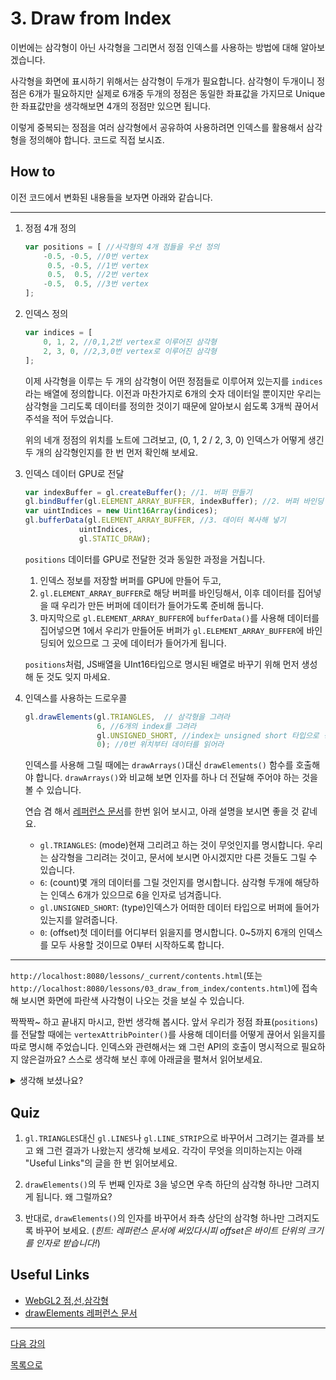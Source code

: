 # 3. Draw from Index

이번에는 삼각형이 아닌 사각형을 그리면서 정점 인덱스를 사용하는 방법에 대해 알아보겠습니다.

사각형을 화면에 표시하기 위해서는 삼각형이 두개가 필요합니다. 삼각형이 두개이니 정점은 6개가 필요하지만 실제로 6개중 두개의 정점은 동일한 좌표값을 가지므로 Unique한 좌표값만을 생각해보면 4개의 정점만 있으면 됩니다.

이렇게 중복되는 정점을 여러 삼각형에서 공유하여 사용하려면 인덱스를 활용해서 삼각형을 정의해야 합니다. 코드로 직접 보시죠.

## How to

이전 코드에서 변화된 내용들을 보자면 아래와 같습니다.

---
1. 정점 4개 정의

    ```js
    var positions = [ //사각형의 4개 점들을 우선 정의
        -0.5, -0.5, //0번 vertex
         0.5, -0.5, //1번 vertex
         0.5,  0.5, //2번 vertex
        -0.5,  0.5, //3번 vertex
    ];
    ```

2. 인덱스 정의

    ```js
    var indices = [
        0, 1, 2, //0,1,2번 vertex로 이루어진 삼각형
        2, 3, 0, //2,3,0번 vertex로 이루어진 삼각형
    ];
    ```

    이제 사각형을 이루는 두 개의 삼각형이 어떤 정점들로 이루어져 있는지를 `indices`라는 배열에 정의합니다. 이전과 마찬가지로 6개의 숫자 데이터일 뿐이지만 우리는 삼각형을 그리도록 데이터를 정의한 것이기 때문에 알아보시 쉽도록 3개씩 끊어서 주석을 적어 두었습니다.

    위의 네개 정점의 위치를 노트에 그려보고, (0, 1, 2 / 2, 3, 0) 인덱스가 어떻게 생긴 두 개의 삼각형인지를 한 번 먼저 확인해 보세요.

3. 인덱스 데이터 GPU로 전달

    ```js
    var indexBuffer = gl.createBuffer(); //1. 버퍼 만들기
    gl.bindBuffer(gl.ELEMENT_ARRAY_BUFFER, indexBuffer); //2. 버퍼 바인딩
    var uintIndices = new Uint16Array(indices); 
    gl.bufferData(gl.ELEMENT_ARRAY_BUFFER, //3. 데이터 복사해 넣기
                uintIndices, 
				gl.STATIC_DRAW);
    ```

    `positions` 데이터를 GPU로 전달한 것과 동일한 과정을 거칩니다. 
    
    1. 인덱스 정보를 저장할 버퍼를 GPU에 만들어 두고, 
    2. `gl.ELEMENT_ARRAY_BUFFER`로 해당 버퍼를 바인딩해서, 이후 데이터를 집어넣을 때 우리가 만든 버퍼에 데이터가 들어가도록 준비해 둡니다. 
    3. 마지막으로 `gl.ELEMENT_ARRAY_BUFFER`에 `bufferData()`를 사용해 데이터를 집어넣으면 1에서 우리가 만들어둔 버퍼가 `gl.ELEMENT_ARRAY_BUFFER`에 바인딩되어 있으므로 그 곳에 데이터가 들어가게 됩니다.

    `positions`처럼, JS배열을 UInt16타입으로 명시된 배열로 바꾸기 위해 먼저 생성해 둔 것도 잊지 마세요.

4. 인덱스를 사용하는 드로우콜

    ```js
    gl.drawElements(gl.TRIANGLES,  // 삼각형을 그려라
                    6, //6개의 index를 그려라
                    gl.UNSIGNED_SHORT, //index는 unsigned short 타입으로 정의되어 있다
                    0); //0번 위치부터 데이터를 읽어라
    ```

    인덱스를 사용해 그릴 때에는 `drawArrays()`대신 `drawElements()` 함수를 호출해야 합니다. `drawArrays()`와 비교해 보면 인자를 하나 더 전달해 주어야 하는 것을 볼 수 있습니다.

    연습 겸 해서 [레퍼런스 문서](https://developer.mozilla.org/en-US/docs/Web/API/WebGLRenderingContext/drawElements)를 한번 읽어 보시고, 아래 설명을 보시면 좋을 것 같네요.

    * `gl.TRIANGLES`: (mode)현재 그리려고 하는 것이 무엇인지를 명시합니다. 우리는 삼각형을 그리려는 것이고, 문서에 보시면 아시겠지만 다른 것들도 그릴 수 있습니다.
    * `6`: (count)몇 개의 데이터를 그릴 것인지를 명시합니다. 삼각형 두개에 해당하는 인덱스 6개가 있으므로 6을 인자로 넘겨줍니다.
    * `gl.UNSIGNED_SHORT`: (type)인덱스가 어떠한 데이터 타입으로 버퍼에 들어가있는지를 알려줍니다.
    * `0`: (offset)첫 데이터를 어디부터 읽을지를 명시합니다. 0~5까지 6개의 인덱스를 모두 사용할 것이므로 0부터 시작하도록 합니다.
---

`http://localhost:8080/lessons/_current/contents.html`(또는 `http://localhost:8080/lessons/03_draw_from_index/contents.html`)에 접속해 보시면 화면에 파란색 사각형이 나오는 것을 보실 수 있습니다.

짝짝짝~ 하고 끝내지 마시고, 한번 생각해 봅시다. 앞서 우리가 정점 좌표(`positions`)를 전달할 때에는 `vertexAttribPointer()`를 사용해 데이터를 어떻게 끊어서 읽을지를 따로 명시해 주었습니다. 인덱스와 관련해서는 왜 그런 API의 호출이 명시적으로 필요하지 않은걸까요? 스스로 생각해 보신 후에 아래글을 펼쳐서 읽어보세요.

<details>
  <summary>생각해 보셨나요?</summary>
  
  `drawElements()`의 인자로 데이터를 읽는 방법이 모두 설명되어 있습니다. `gl.TRIANGLE`이니 당연히 인덱스 3개씩이 필요하고, `gl.UNSIGNED_SHORT`를 통해 각 인덱스가 UInt16으로 표현되어 있다는 것을 알려주었습니다. 따라서 GPU는 버퍼에 쓰여진 데이터를 2바이트씩 끊어서 읽을 수 있습니다.
</details>

## Quiz

1. `gl.TRIANGLES`대신 `gl.LINES`나 `gl.LINE_STRIP`으로 바꾸어서 그려기는 결과를 보고 왜 그런 결과가 나왔는지 생각해 보세요. 각각이 무엇을 의미하는지는 아래 "Useful Links"의 글을 한 번 읽어보세요.

2. `drawElements()`의 두 번째 인자로 3을 넣으면 우측 하단의 삼각형 하나만 그려지게 됩니다. 왜 그럴까요?

3. 반대로, `drawElements()`의 인자를 바꾸어서 좌측 상단의 삼각형 하나만 그려지도록 바꾸어 보세요. (*힌트: 레퍼런스 문서에 써있다시피 offset은 바이트 단위의 크기를 인자로 받습니다!*)

## Useful Links

- [WebGL2 점,선,삼각형](https://webgl2fundamentals.org/webgl/lessons/ko/webgl-points-lines-triangles.html)
- [drawElements 레퍼런스 문서](https://developer.mozilla.org/en-US/docs/Web/API/WebGLRenderingContext/drawElements)

---

[다음 강의](../04_shader_uniform/)

[목록으로](../)